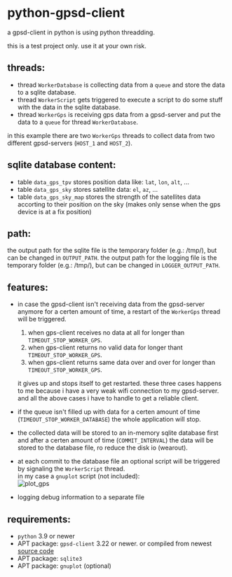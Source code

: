 # python-gpsd-client
a gpsd-client in python is using python threadding.

this is a test project only. use it at your own risk.

## threads:
- thread `WorkerDatabase` is collecting data from a `queue` and store the data to a sqlite database.
- thread `WorkerScript` gets triggered to execute a script to do some stuff with the data in the sqlite database.
- thread `WorkerGps` is receiving gps data from a gpsd-server and put the data to a `queue` for thread `WorkerDatabase`.

in this example there are two `WorkerGps` threads to collect data from two different gpsd-servers (`HOST_1` and `HOST_2`).

## sqlite database content:
- table `data_gps_tpv` stores position data like: `lat`, `lon`, `alt`, ...
- table `data_gps_sky` stores satellite data: `el`, `az`, ...
- table `data_gps_sky_map` stores the strength of the satellites data accorting to their position on the sky (makes only sense when the gps device is at a fix position)

## path:
the output path for the sqlite file is the temporary folder (e.g.: /tmp/), but can be changed in `OUTPUT_PATH`.
the output path for the logging file is the temporary folder (e.g.: /tmp/), but can be changed in `LOGGER_OUTPUT_PATH`.

## features:
- in case the gpsd-client isn't receiving data from the gpsd-server anymore for a certen amount of time, a restart of the `WorkerGps` thread will be triggered.
  1. when gps-client receives no data at all for longer than `TIMEOUT_STOP_WORKER_GPS`.
  2. when gps-client returns no valid data for longer thant `TIMEOUT_STOP_WORKER_GPS`.
  3. when gps-client returns same data over and over for longer than `TIMEOUT_STOP_WORKER_GPS`.
  
  it gives up and stops itself to get restarted.
  these three cases happens to me because i have a very weak wifi connection to my gpsd-server. and all the above cases i have to handle to get a reliable client.
  
- if the queue isn't filled up with data for a certen amount of time (`TIMEOUT_STOP_WORKER_DATABASE`) the whole application will stop.

- the collected data will be stored to an in-memory sqlite database first and after a certen amount of time (`COMMIT_INTERVAL`) the data will be stored to the database file, ro reduce the disk io (wearout).

- at each commit to the database file an optional script will be triggered by signaling the `WorkerScript` thread.</br>in my case a `gnuplot` script (not included):</br>
  ![plot_gps](https://user-images.githubusercontent.com/4750719/186476010-fa946047-6f9e-42da-87f7-65337ef11c98.jpg)

- logging debug information to a separate file

## requirements:

- `python` 3.9 or newer
- APT package: `gpsd-client` 3.22 or newer. or compiled from newest [source code](https://gitlab.com/gpsd/gpsd.git)
- APT package: `sqlite3`
- APT package: `gnuplot` (optional)
  

